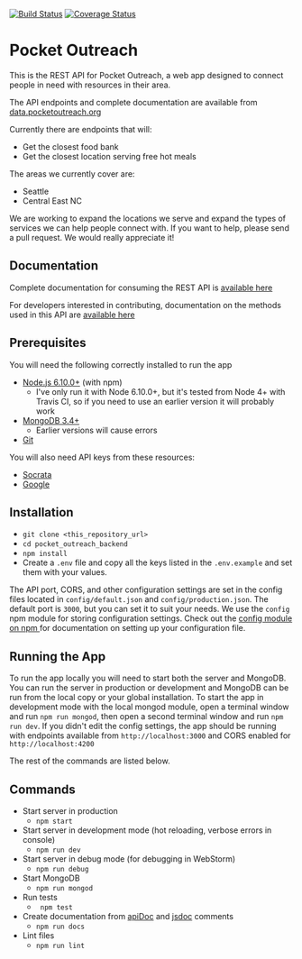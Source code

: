 [![Build Status](https://travis-ci.org/clcuevas/pocket_outreach_backend.svg?branch=master)](https://travis-ci.org/clcuevas/pocket_outreach_backend)
[![Coverage Status](https://coveralls.io/repos/github/clcuevas/pocket_outreach_backend/badge.svg)](https://coveralls.io/github/clcuevas/pocket_outreach_backend)

# Pocket Outreach

This is the REST API for Pocket Outreach, a web app designed to connect people in need with resources in their area. 

The API endpoints and complete documentation are available from [data.pocketoutreach.org](https://data.pocketoutreach.org/)

Currently there are endpoints that will:

- Get the closest food bank
- Get the closest location serving free hot meals

The areas we currently cover are:

 - Seattle
 - Central East NC
 
We are working to expand the locations we serve and expand the types of services we can help people connect with. If you want to help, please send a pull request. We would really appreciate it!

## Documentation

Complete documentation for consuming the REST API is [available here](https://rawgit.com/clcuevas/pocket_outreach_backend/master/doc/index.html#api-food_banks-get) 

For developers interested in contributing, documentation on the methods used in this API are [available here](https://rawgit.com/clcuevas/pocket_outreach_backend/master/out/index.html)
 
 ## Prerequisites
 
 You will need the following correctly installed to run the app
 
- [Node.js 6.10.0+](https://nodejs.org/en/download/) (with npm)
  - I've only run it with Node 6.10.0+, but it's tested from Node 4+ with Travis CI, so if you need to use an earlier version it will probably work
- [MongoDB 3.4+](https://docs.mongodb.com/manual/installation/) 
  - Earlier versions will cause errors
- [Git](https://git-scm.com/)

You will also need API keys from these resources:

- [Socrata](https://dev.socrata.com/)
- [Google](https://developers.google.com/maps/documentation/geocoding/get-api-key)

## Installation

- `git clone <this_repository_url>`
- `cd pocket_outreach_backend`
- `npm install`
- Create a `.env` file and copy all the keys listed in the `.env.example` and set them with your values.

The API port, CORS, and other configuration settings are set in the config files located in `config/default.json` and `config/production.json`. The default port is `3000`, but you can set it to suit your needs. We use the `config` npm module for storing configuration settings. Check out the [config module on npm ](https://www.npmjs.com/package/config) for documentation on setting up your configuration file.

## Running the App

To run the app locally you will need to start both the server and MongoDB. You can run the server in production or development and MongoDB can be run from the local copy or your global installation. To start the app in development mode with the local mongod module, open a terminal window and run `npm run mongod`, then open a second terminal window and run `npm run dev`. If you didn't edit the config settings, the app should be running with endpoints available from `http://localhost:3000` and CORS enabled for `http://localhost:4200` 

The rest of the commands are listed below.

## Commands

- Start server in production
  - `npm start`
- Start server in development mode (hot reloading, verbose errors in console)
  - `npm run dev`
- Start server in debug mode (for debugging in WebStorm)
   - `npm run debug`
- Start MongoDB
  - `npm run mongod`
- Run tests
  - ` npm test`
- Create documentation from [apiDoc](http://apidocjs.com/) and [jsdoc](http://usejsdoc.org/index.html) comments
  - `npm run docs`
- Lint files
  - `npm run lint`  
